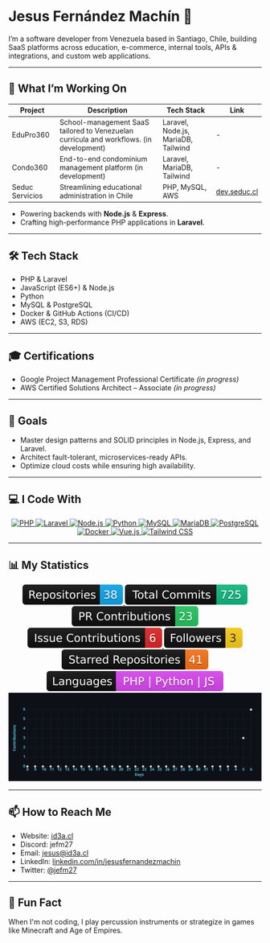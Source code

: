 # Jesus Fernández Machín 👋

I’m a software developer from Venezuela based in Santiago, Chile, building SaaS platforms across education, e-commerce, internal tools, APIs & integrations, and custom web applications.

---

## 🚀 What I’m Working On

| Project         | Description                                                  | Tech Stack                    | Link                                 |
| --------------- | ------------------------------------------------------------ | ----------------------------- | ------------------------------------ |
| EduPro360       | School-management SaaS tailored to Venezuelan curricula and workflows. (in development)      | Laravel, Node.js, MariaDB, Tailwind       |  -                              |
| Condo360        | End-to-end condominium management platform (in development) | Laravel, MariaDB, Tailwind      | -                                    |
| Seduc Servicios | Streamlining educational administration in Chile             | PHP, MySQL, AWS               | [dev.seduc.cl](https://dev.seduc.cl) |


-   Powering backends with **Node.js** & **Express**.
-   Crafting high-performance PHP applications in **Laravel**.

---

## 🛠️ Tech Stack

-   PHP & Laravel
-   JavaScript (ES6+) & Node.js
-   Python
-   MySQL & PostgreSQL
-   Docker & GitHub Actions (CI/CD)
-   AWS (EC2, S3, RDS)

---

## 🎓 Certifications

-   Google Project Management Professional Certificate _(in progress)_
-   AWS Certified Solutions Architect – Associate _(in progress)_

---

## 🎯 Goals

-   Master design patterns and SOLID principles in Node.js, Express, and Laravel.
-   Architect fault-tolerant, microservices-ready APIs.
-   Optimize cloud costs while ensuring high availability.

---

## 💻 I Code With

<div align="center">
  <a href="https://www.php.net/">
    <img src="https://img.shields.io/badge/PHP-8.3%2B-3B82F6?logo=php&logoColor=white&labelColor=101010" alt="PHP" />
  </a>
  <a href="https://laravel.com/">
    <img src="https://img.shields.io/badge/Laravel-11.x-F97316?logo=laravel&logoColor=white&labelColor=101010" alt="Laravel" />
  </a>
  <a href="https://nodejs.org/">
    <img src="https://img.shields.io/badge/Node.js-16.x-22C55E?logo=node.js&logoColor=white&labelColor=101010" alt="Node.js" />
  </a>
  <a href="https://www.python.org/">
    <img src="https://img.shields.io/badge/Python-3.x-3776AB?logo=python&logoColor=white&labelColor=101010" alt="Python" />
  </a>
  <a href="https://www.mysql.com/">
    <img src="https://img.shields.io/badge/MySQL-8.x-4479A1?logo=mysql&logoColor=white&labelColor=101010" alt="MySQL" />
  </a>
  <a href="https://mariadb.org/">
    <img src="https://img.shields.io/badge/MariaDB-10.x-003545?logo=mariadb&logoColor=white&labelColor=101010" alt="MariaDB" />
  </a>
  <a href="https://www.postgresql.org/">
    <img src="https://img.shields.io/badge/PostgreSQL-13.x-336791?logo=postgresql&logoColor=white&labelColor=101010" alt="PostgreSQL" />
  </a>
  <a href="https://www.docker.com/">
    <img src="https://img.shields.io/badge/Docker-24.x-2496ED?logo=docker&logoColor=white&labelColor=101010" alt="Docker" />
  </a>
  <a href="https://vuejs.org/">
    <img src="https://img.shields.io/badge/Vue.js-3.x-4FC08D?logo=vue.js&logoColor=white&labelColor=101010" alt="Vue.js" />
  </a>
  <a href="https://tailwindcss.com/">
    <img src="https://img.shields.io/badge/Tailwind_CSS-3.x-38B2AC?logo=tailwind-css&logoColor=white&labelColor=101010" alt="Tailwind CSS" />
  </a>
</div>

---

## 📊 My Statistics

<div align="center">
  <a href="https://github.com/Jfernandez27?tab=repositories">
    <img src="./badges/public-repos.svg" alt="Repositories" />
  </a>
  <a href="https://github.com/Jfernandez27">
    <img src="./badges/total-commits.svg" alt="Commits Totales" />
  </a>
  <a href="https://github.com/Jfernandez27">
    <img src="./badges/pr-contrib.svg" alt="PR Contributions" />
  </a>
  <a href="https://github.com/Jfernandez27">
    <img src="./badges/issue-contrib.svg" alt="Issue Contributions" />
  </a>
  <a href="https://github.com/Jfernandez27?tab=followers">
    <img src="./badges/followers.svg" alt="Followers" />
  </a>
  <a href="https://github.com/Jfernandez27?tab=stars">
    <img src="./badges/starred.svg" alt="Starred Repos" />
  </a>
  <a href="https://github.com/Jfernandez27/EduPro360">
    <img src="./badges/languages.svg" alt="Languages" />
  </a>
</div>

<div align="center">
  <img src="./README-activity.svg" alt="GitHub Activity Graph" />
</div>

---

## 📫 How to Reach Me

-   Website: [id3a.cl](https://id3a.cl)
-   Discord: jefm27
-   Email: [jesus@id3a.cl](mailto:jesus@id3a.cl)
-   LinkedIn: [linkedin.com/in/jesusfernandezmachin](https://www.linkedin.com/in/jesusfernandezmachin/)
-   Twitter: [@jefm27](https://x.com/jefm27)

---

## 🎵 Fun Fact

When I'm not coding, I play percussion instruments or strategize in games like Minecraft and Age of Empires.
